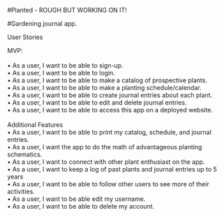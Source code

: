 #Planted - ROUGH BUT WORKING ON IT!

#Gardening journal app.

User Stories

MVP:<br><br>
•	As a user, I want to be able to sign-up. <br>
•	As a user, I want to be able to login. <br>
•	As a user, I want to be able to make a catalog of prospective plants. <br>
•	As a user, I want to be able to make a planting schedule/calendar. <br>
•	As a user, I want to be able to create journal entries about each plant. <br>
•	As a user, I want to be able to edit and delete journal entries. <br>
•	As a user, I want to be able to access this app on a deployed website. <br><br>
Additional Features<br>
•	As a user, I want to be able to print my catalog, schedule, and journal entries.<br>
•	As a user, I want the app to do the math of advantageous planting schematics.<br>
•	As a user, I want to connect with other plant enthusiast on the app.<br>
•	As a user, I want to keep a log of past plants and journal entries up to 5 years<br>
•	As a user, I want to be able to follow other users to see more of their activities.<br>
•	As a user, I want to be able edit my username.<br>
•	As a user, I want to be able to delete my account.<br>

